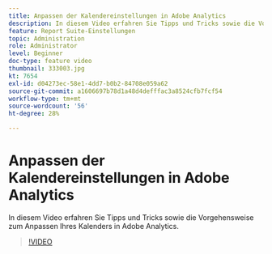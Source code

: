 ```yaml
---
title: Anpassen der Kalendereinstellungen in Adobe Analytics
description: In diesem Video erfahren Sie Tipps und Tricks sowie die Vorgehensweise zum Anpassen Ihres Kalenders in Adobe Analytics.
feature: Report Suite-Einstellungen
topic: Administration
role: Administrator
level: Beginner
doc-type: feature video
thumbnail: 333003.jpg
kt: 7654
exl-id: d04273ec-58e1-4dd7-b0b2-84708e059a62
source-git-commit: a1606697b78d1a48d4defffac3a8524cfb7fcf54
workflow-type: tm+mt
source-wordcount: '56'
ht-degree: 28%

---
```


# Anpassen der Kalendereinstellungen in Adobe Analytics

In diesem Video erfahren Sie Tipps und Tricks sowie die Vorgehensweise zum Anpassen Ihres Kalenders in Adobe Analytics.

>[!VIDEO](https://video.tv.adobe.com/v/333003/?quality=12&learn=on)

